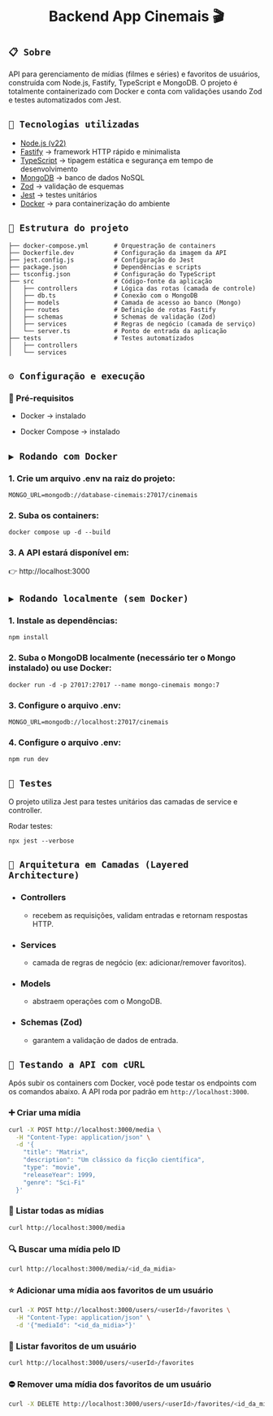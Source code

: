 <h1 align="center">Backend App Cinemais 🎬</h1>


## `📋 Sobre`
API para gerenciamento de mídias (filmes e séries) e favoritos de usuários, construída com Node.js, Fastify, TypeScript e MongoDB.
O projeto é totalmente containerizado com Docker e conta com validações usando Zod e testes automatizados com Jest.

## `🚀 Tecnologias utilizadas`
* [Node.js (v22)](https://nodejs.org/pt)
* [Fastify](https://fastify.dev/) → framework HTTP rápido e minimalista
* [TypeScript](https://www.typescriptlang.org/) → tipagem estática e segurança em tempo de desenvolvimento
* [MongoDB](https://www.mongodb.com/) → banco de dados NoSQL
* [Zod](https://zod.dev/) → validação de esquemas
* [Jest](https://jestjs.io/) → testes unitários
* [Docker](https://www.docker.com/) → para containerização do ambiente

## `📂 Estrutura do projeto`

```
├── docker-compose.yml       # Orquestração de containers
├── Dockerfile.dev           # Configuração da imagem da API
├── jest.config.js           # Configuração do Jest
├── package.json             # Dependências e scripts
├── tsconfig.json            # Configuração do TypeScript
├── src                      # Código-fonte da aplicação
│   ├── controllers          # Lógica das rotas (camada de controle)
│   ├── db.ts                # Conexão com o MongoDB
│   ├── models               # Camada de acesso ao banco (Mongo)
│   ├── routes               # Definição de rotas Fastify
│   ├── schemas              # Schemas de validação (Zod)
│   ├── services             # Regras de negócio (camada de serviço)
│   └── server.ts            # Ponto de entrada da aplicação
├── tests                    # Testes automatizados
│   ├── controllers
│   └── services
```

## `⚙️ Configuração e execução`
### 🔧 Pré-requisitos

* Docker → instalado

* Docker Compose → instalado

## `▶️ Rodando com Docker`

### 1. Crie um arquivo .env na raiz do projeto:
```
MONGO_URL=mongodb://database-cinemais:27017/cinemais
```

### 2. Suba os containers:
```
docker compose up -d --build
```
### 3. A API estará disponível em:
👉 http://localhost:3000

## `▶️ Rodando localmente (sem Docker)`

### 1. Instale as dependências:
```
npm install
```

### 2. Suba o MongoDB localmente (necessário ter o Mongo instalado) ou use Docker:
```
docker run -d -p 27017:27017 --name mongo-cinemais mongo:7
```

### 3. Configure o arquivo .env:
```
MONGO_URL=mongodb://localhost:27017/cinemais
```
### 4. Configure o arquivo .env:
```
npm run dev
```

## `🧪 Testes`
O projeto utiliza Jest para testes unitários das camadas de service e controller.

Rodar testes:
```
npx jest --verbose
```

## `📌 Arquitetura em Camadas (Layered Architecture)`
* ### Controllers
    * recebem as requisições, validam entradas e retornam respostas HTTP.

* ### Services
    * camada de regras de negócio (ex: adicionar/remover favoritos).

* ### Models
    * abstraem operações com o MongoDB.

* ### Schemas (Zod)
    * garantem a validação de dados de entrada.


## `🧪 Testando a API com cURL`

Após subir os containers com Docker, você pode testar os endpoints com os comandos abaixo.
A API roda por padrão em `http://localhost:3000`.

### ➕ Criar uma mídia

```bash
curl -X POST http://localhost:3000/media \
  -H "Content-Type: application/json" \
  -d '{
    "title": "Matrix",
    "description": "Um clássico da ficção científica",
    "type": "movie",
    "releaseYear": 1999,
    "genre": "Sci-Fi"
  }'
```

### 📝 Listar todas as mídias

```bash
curl http://localhost:3000/media
```

### 🔍 Buscar uma mídia pelo ID

```bash
curl http://localhost:3000/media/<id_da_midia>
```

### ⭐ Adicionar uma mídia aos favoritos de um usuário

```bash
curl -X POST http://localhost:3000/users/<userId>/favorites \
  -H "Content-Type: application/json" \
  -d '{"mediaId": "<id_da_midia>"}'
```

### 📜 Listar favoritos de um usuário

```bash
curl http://localhost:3000/users/<userId>/favorites
```

### ⛔️ Remover uma mídia dos favoritos de um usuário

```bash
curl -X DELETE http://localhost:3000/users/<userId>/favorites/<id_da_midia>
```

